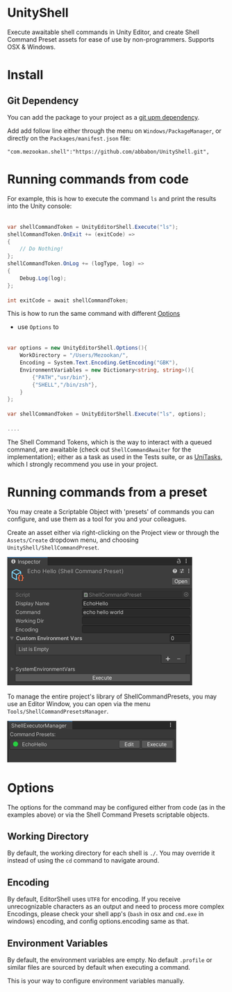 # UnityShell

Execute awaitable shell commands in Unity Editor, and create Shell Command Preset assets for ease of use by non-programmers. Supports OSX & Windows.

# Install

## Git Dependency

You can add the package to your project as a [git upm dependency](https://docs.unity3d.com/Manual/upm-git.html).

Add add follow line either through the menu on `Windows/PackageManager`, or directly on the `Packages/manifest.json` file:

    "com.mezookan.shell":"https://github.com/abbabon/UnityShell.git",

# Running commands from code

For example, this is how to execute the command `ls` and print the results into the Unity console:

``` csharp

var shellCommandToken = UnityEditorShell.Execute("ls");
shellCommandToken.OnExit += (exitCode) => 
{
    // Do Nothing!
};
shellCommandToken.OnLog += (logType, log) =>
{
    Debug.Log(log);
};

int exitCode = await shellCommandToken;
```

This is how to run the same command with different [Options](#options)

* use `Options` to 

``` csharp

var options = new UnityEditorShell.Options(){
    WorkDirectory = "/Users/Mezookan/",
    Encoding = System.Text.Encoding.GetEncoding("GBK"), 
    EnvironmentVariables = new Dictionary<string, string>(){
        {"PATH","usr/bin"},
        {"SHELL","/bin/zsh"},
    }
};

var shellCommandToken = UnityEditorShell.Execute("ls", options);

....

```

The Shell Command Tokens, which is the way to interact with a queued command, are awaitable (check out `ShellCommandAwaiter` for the implementation); either as a task as used in the Tests suite, or as [UniTasks](https://github.com/Cysharp/UniTask), which I strongly recommend you use in your project.

# Running commands from a preset

You may create a Scriptable Object with 'presets' of commands you can configure, and use them as a tool for you and your colleagues.

Create an asset either via right-clicking on the Project view or through the `Assets/Create` dropdown menu, and choosing `UnityShell/ShellCommandPreset`.

![README-img-1.png](README-img-1.png)

To manage the entire project's library of ShellCommandPresets, you may use an Editor Window, you can open via the menu `Tools/ShellCommandPresetsManager`. 

![README-img-2.png](README-img-2.png)

# Options

The options for the command may be configured either from code (as in the examples above) or via the Shell Command Presets scriptable objects.

## Working Directory

By default, the working directory for each shell is `./`. You may override it instead of using the `cd` command to navigate around.


## Encoding

By default, EditorShell uses `UTF8` for encoding. If you receive unrecognizable characters as an output and need to process more complex Encodings, please check your shell app's (`bash` in osx and `cmd.exe` in windows) encoding, and config options.encoding same as that.

## Environment Variables

By default, the environment variables are empty. No default `.profile` or similar files are sourced by default when executing a command. 

This is your way to configure environment variables manually. 